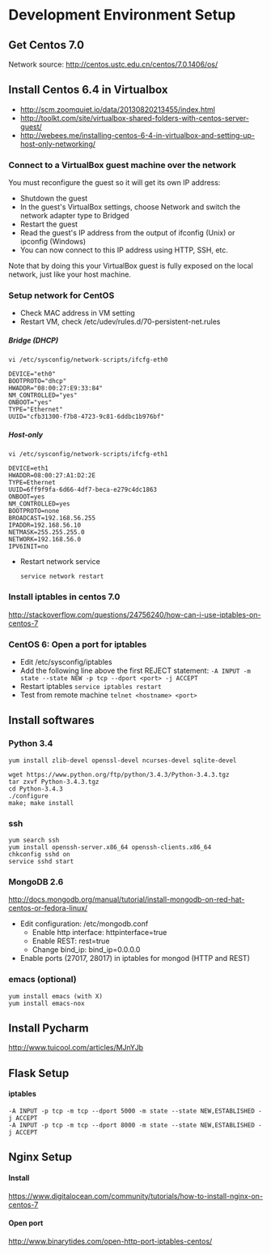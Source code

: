 Development Environment Setup
=============================


Get Centos 7.0
--------------------------------
Network source: http://centos.ustc.edu.cn/centos/7.0.1406/os/

Install Centos 6.4 in Virtualbox
--------------------------------
+ http://scm.zoomquiet.io/data/20130820213455/index.html
+ http://toolkt.com/site/virtualbox-shared-folders-with-centos-server-guest/
+ http://webees.me/installing-centos-6-4-in-virtualbox-and-setting-up-host-only-networking/


### Connect to a VirtualBox guest machine over the network
You must reconfigure the guest so it will get its own IP address:

+ Shutdown the guest
+ In the guest's VirtualBox settings, choose Network and switch the network adapter type to Bridged
+ Restart the guest
+ Read the guest's IP address from the output of ifconfig (Unix) or ipconfig (Windows)
+ You can now connect to this IP address using HTTP, SSH, etc.

Note that by doing this your VirtualBox guest is fully exposed on the local network, just like your host machine.

### Setup network for CentOS
+ Check MAC address in VM setting
+ Restart VM, check /etc/udev/rules.d/70-persistent-net.rules

##### Bridge (DHCP)
    vi /etc/sysconfig/network-scripts/ifcfg-eth0
    
    DEVICE="eth0"
    BOOTPROTO="dhcp"
    HWADDR="08:00:27:E9:33:84"
    NM_CONTROLLED="yes"
    ONBOOT="yes"
    TYPE="Ethernet"
    UUID="cfb31300-f7b8-4723-9c81-6ddbc1b976bf"

##### Host-only
    vi /etc/sysconfig/network-scripts/ifcfg-eth1
    
    DEVICE=eth1
    HWADDR=08:00:27:A1:D2:2E
    TYPE=Ethernet
    UUID=6ff9f9fa-6d66-4df7-beca-e279c4dc1863
    ONBOOT=yes
    NM_CONTROLLED=yes
    BOOTPROTO=none
    BROADCAST=192.168.56.255
    IPADDR=192.168.56.10
    NETMASK=255.255.255.0
    NETWORK=192.168.56.0
    IPV6INIT=no

+ Restart network service
    
    `service network restart`

### Install iptables in centos 7.0
http://stackoverflow.com/questions/24756240/how-can-i-use-iptables-on-centos-7

### CentOS 6: Open a port for iptables
+ Edit /etc/sysconfig/iptables
+ Add the following line above the first REJECT statement:
    `-A INPUT -m state --state NEW -p tcp --dport <port> -j ACCEPT`
+ Restart iptables
    `service iptables restart`
+ Test from remote machine
    `telnet <hostname> <port>`


Install softwares
-----------------
### Python 3.4
    yum install zlib-devel openssl-devel ncurses-devel sqlite-devel

    wget https://www.python.org/ftp/python/3.4.3/Python-3.4.3.tgz
    tar zxvf Python-3.4.3.tgz
    cd Python-3.4.3
    ./configure
    make; make install

### ssh
    yum search ssh
    yum install openssh-server.x86_64 openssh-clients.x86_64
    chkconfig sshd on
    service sshd start

### MongoDB 2.6
http://docs.mongodb.org/manual/tutorial/install-mongodb-on-red-hat-centos-or-fedora-linux/

+ Edit configuration: /etc/mongodb.conf
    + Enable http interface: httpinterface=true
    + Enable REST: rest=true
    + Change bind_ip: bind_ip=0.0.0.0
+ Enable ports (27017, 28017) in iptables for mongod (HTTP and REST)

### emacs (optional)
    yum install emacs (with X)
    yum install emacs-nox

Install Pycharm
---------------
http://www.tuicool.com/articles/MJnYJb


Flask Setup
-----------

#### iptables
    -A INPUT -p tcp -m tcp --dport 5000 -m state --state NEW,ESTABLISHED -j ACCEPT
    -A INPUT -p tcp -m tcp --dport 8000 -m state --state NEW,ESTABLISHED -j ACCEPT


Nginx Setup
-----------

#### Install
https://www.digitalocean.com/community/tutorials/how-to-install-nginx-on-centos-7

#### Open port
http://www.binarytides.com/open-http-port-iptables-centos/

